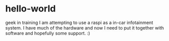 # hello-world
geek in training
I am attempting to use a raspi as a in-car infotainment system. I have much of the hardware and now I need to put it together with software and hopefully some support.  :)

